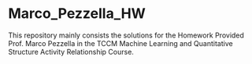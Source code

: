 # Marco_Pezzella_HW

This repository mainly consists the solutions for the Homework Provided Prof. Marco Pezzella in the TCCM Machine Learning and Quantitative Structure Activity Relationship Course. 
